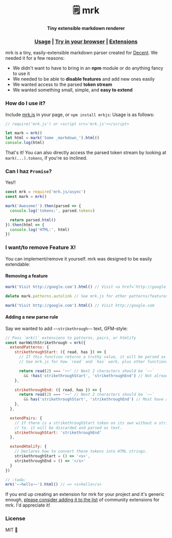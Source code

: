 <h1 align='center'> 🗒️ mrk </h1>

<div align='center'>
  <strong> Tiny extensible markdown renderer </strong>
</div>

<div align='center'>
  <h3>
    <a href='#how-do-i-use-it'>Usage</a>
    |
    <a href='https://mrk.nanaian.town'>Try in your browser</a>
    |
    <a href='https://github.com/nanaian/mrk/wiki'>Extensions</a>
  </h3>
</div>

mrk is a tiny, easily-extensible markdown parser created for [Decent](https://github.com/decent-chat/decent). We needed it
for a few reasons:

* We didn't want to have to bring in an **npm** module or do anything fancy to use it
* We needed to be able to **disable features** and add new ones easily
* We wanted access to the parsed **token stream**
* We wanted something small, simple, and **easy to extend**

### How do I use it?

Include [mrk.js](mrk.js) in your page, or `npm install mrkjs`:
Usage is as follows:

```js
// require('mrk.js') or <script src='mrk.js'></script>

let mark = mrk()
let html = mark('Some _markdown_').html()
console.log(html)
```

That's it! You can also directly access the parsed token stream by looking at `mark(...).tokens`, if you're so inclined.

### Can I haz `Promise`?

Yes!!

```js
const mrk = require('mrk.js/async')
const mark = mrk()

mark('Awesome!').then(parsed => {
  console.log('tokens:', parsed.tokens)

  return parsed.html()
}).then(html => {
  console.log('HTML:', html)
})
```

### I want/to remove Feature X!

You can implement/remove it yourself. mrk was designed to be easily extendable:

#### Removing a feature

```js
mark('Visit http://google.com').html() // Visit <a href='http://google.com'>http://google.com</a>

delete mark.patterns.autolink // See mrk.js for other patterns/features you can remove

mark('Visit http://google.com').html() // Visit http://google.com
```

#### Adding a new parse rule

Say we wanted to add `~~strikethrough~~` text, GFM-style:

```js
// Pass `mrk()` extensions to patterns, pairs, or htmlify
const markWithStrikethrough = mrk({
  extendPatterns: {
    strikethroughStart: ({ read, has }) => {
      // If this function returns a truthy value, it will be parsed as a strikethroughStart token
      // See mrk.js for how `read` and `has` work, plus other functions you get access to.

      return read(2) === '~~' // Next 2 characters should be `~~`
        && !has('strikethroughStart', 'strikethroughEnd') // Not already strikethrough!
    },

    strikethroughEnd: ({ read, has }) => {
      return read(2) === '~~' // Next 2 characters should be `~~`
        && has('strikethroughStart', 'strikethroughEnd') // Must have a strikethroughStart before this token
    },
  },

  extendPairs: {
    // If there is a strikethroughStart token on its own without a strikethroughEnd token to be paired
    // to, it will be discarded and parsed as text.
    strikethroughStart: 'strikethroughEnd'
  },

  extendHtmlify: {
    // Declares how to convert these tokens into HTML strings.
    strikethroughStart = () => '<s>',
    strikethroughEnd = () => '</s>'
  }
})

// :tada:
mrk('~~hello~~').html() // => <s>hello</s>
```

If you end up creating an extension for mrk for your project and it's generic enough,
[please consider adding it to the list](https://github.com/nanaian/mrk/wiki) of
community extensions for mrk. I'd appreciate it!

### License

MIT :tada:
